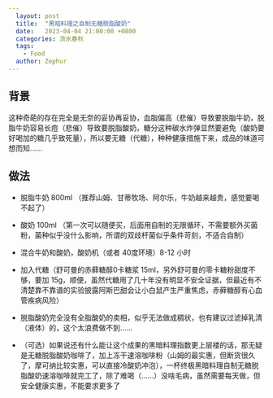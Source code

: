```yaml
---
  layout: post
  title:  "黑暗料理之自制无糖脱脂酸奶"
  date:   2023-04-04 21:00:00 +0800
  categories: 流水春秋
  tags:
    - Food
  author: Zephur
---
```


## 背景

这种奇葩的存在完全是无奈的妥协再妥协，血脂偏高（悲催）导致要脱脂牛奶，脱脂牛奶容易长痘（悲催）导致要脱脂酸奶，糖分这种碳水炸弹显然要避免（酸奶要好喝加的糖几乎致死量），所以要无糖（代糖），种种健康措施下来，成品的味道可想而知……

<!-- more -->

## 做法

- 脱脂牛奶 800ml （推荐山姆、甘蒂牧场、阿尔乐，牛奶越来越贵，感觉要喝不起了）

- 酸奶 100ml （第一次可以随便买，后面用自制的无限循环，不需要额外买菌粉，菌种似乎没什么影响，所谓的双歧杆菌似乎条件苛刻，不适合自制）

- 混合牛奶和酸奶，酸奶机（或者 40度环境）8-12 小时
- 加入代糖（舒可曼的赤藓糖醇0卡糖浆 15ml，另外舒可曼的零卡糖粉甜度不够，要加 15g，顺便，虽然代糖用了几十年没有明显不安全证据，但最近有不清楚靠不靠谱的实验披露阿斯巴甜会让小白鼠产生严重焦虑，赤藓糖醇有心血管疾病风险）
- 脱脂酸奶完全没有全脂酸奶的卖相，似乎无法做成稠状，也有建议过滤掉乳清（液体）的，这个太浪费做不到……
- （可选）如果说还有什么能让这个成果的黑暗料理指数更上层楼的话，那无疑是无糖脱脂酸奶咖啡了，加上冻干速溶咖啡粉（山姆的最实惠，但断货很久了，摩可纳比较实惠，可以直接冷酸奶冲泡），一杯终极黑暗料理自制无糖脱脂酸奶速溶咖啡就完工了，除了难喝（……）没啥毛病，虽然需要每天做，但安全健康实惠，不能要求更多了